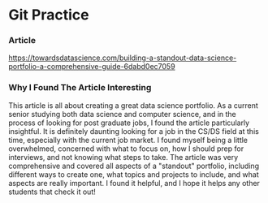 # Git Practice

### Article

https://towardsdatascience.com/building-a-standout-data-science-portfolio-a-comprehensive-guide-6dabd0ec7059 

### Why I Found The Article Interesting

This article is all about creating a great data science portfolio. As a current senior studying both data science and computer science, and in the process of looking for post graduate jobs, I found the article particularly insightful. It is definitely daunting looking for a job in the CS/DS field at this time, especially with the current job market. I found myself being a little overwhelmed, concerned with what to focus on, how I should prep for interviews, and not knowing what steps to take. The article was very comprehensive and covered all aspects of a "standout" portfolio, including different ways to create one, what topics and projects to include, and what aspects are really important. I found it helpful, and I hope it helps any other students that check it out!
